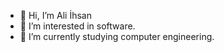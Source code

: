 - 👋 Hi, I’m Ali İhsan
- 👀 I’m interested in software.
- 🌱 I’m currently studying computer engineering.

<!---
Gokyar/Gokyar is a ✨ special ✨ repository because its `README.md` (this file) appears on your GitHub profile.
You can click the Preview link to take a look at your changes.
--->
